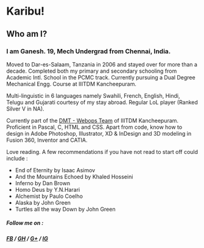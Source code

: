 # Karibu!

## **Who am I?**

### I am Ganesh. 19, Mech Undergrad from Chennai, India.

Moved to Dar-es-Salaam, Tanzania in 2006 and stayed over for more than a decade. Completed both my primary and secondary schooling from 
Academic Intl. School in the PCMC track. Currently pursuing a Dual Degree Mechanical Engg. Course at IIITDM Kancheepuram.

Multi-linguistic in 6 languages namely Swahili, French, English, Hindi, Telugu and Gujarati courtesy of my stay abroad. Regular LoL player 
(Ranked Silver V in NA). 

Currently part of the [DMT - Webops Team](https://github.com/DMT-IIITDM) of IIITDM Kancheepuram. Proficient in Pascal, C, HTML and CSS. Apart from code, know how to design
in Adobe Photoshop, Illustrator, XD & InDesign and 3D modeling in Fusion 360, Inventor and CATIA. 

Love reading. A few recommendations if you have not read to start off could include :
* End of Eternity by Isaac Asimov
* And the Mountains Echoed by Khaled Hosseini
* Inferno by Dan Brown
* Homo Deus by Y.N.Harari
* Alchemist by Paulo Coelho
* Alaska by John Green
* Turtles all the way Down by John Green


##### Follow me on : 
##### [FB](https://www.facebook.com/shriganesh.bollakpalli.7) / [GH](https://github.com/Rhythorn) / [G+](https://plus.google.com/+shriganeshbollakpalli) / [IG](https://www.instagram.com/_s_ganesh/)

